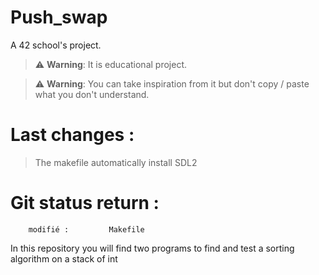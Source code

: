 # Push_swap
A 42 school's project. 

> :warning: **Warning**: It is educational project.

> :warning: **Warning**: You can take inspiration from it but don't copy / paste what you don't understand.

# Last changes :
> The makefile automatically install SDL2


# Git status return :
        modifié :         Makefile

In this repository you will find two programs to find and test a sorting algorithm on a stack of int
